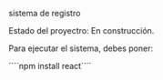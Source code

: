 <hi> sistema de registro</hi>

Estado del proyectro: En construcción.

Para ejecutar el sistema, debes poner:

´´´´npm install react´´´´
